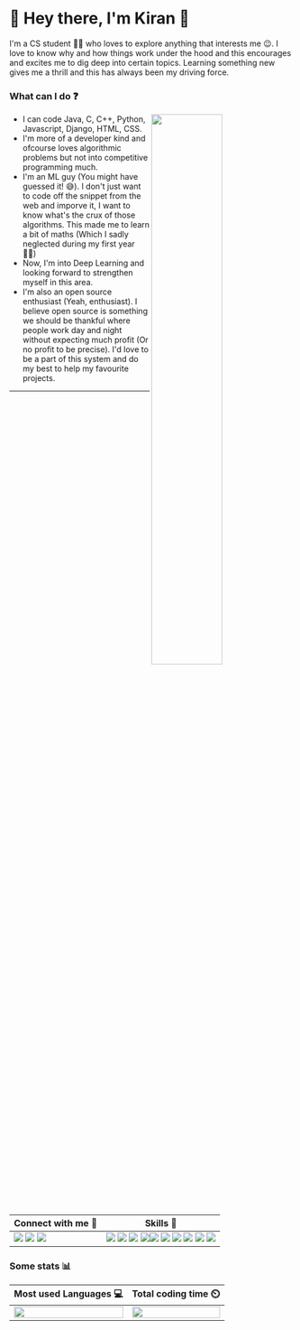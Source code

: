 # 🌴 Hey there, I'm Kiran 🤝
I'm a CS student 👨‍💻 who loves to explore anything that interests me :wink:. I love to know why and how things work under the hood and this encourages and excites me to dig deep into certain topics. Learning something new gives me a thrill and this has always been my driving force. 

### What can I do ❓
[<img align="right" width="50%" src="https://github-readme-stats.vercel.app/api?username=Chandu-4444&theme=radical&show_icons=true">](https://github.com/Chandu-4444)
- I can code Java, C, C++, Python, Javascript, Django, HTML, CSS.
- I'm more of a developer kind and ofcourse loves algorithmic problems but not into competitive programming much.
- I'm an ML guy (You might have guessed it! :sweat_smile:). I don't just want to code off the snippet from the web and imporve it, I want to know what's the crux of those algorithms. This made me to learn a bit of maths (Which I sadly neglected during my first year :man_facepalming:)
- Now, I'm into Deep Learning and looking forward to strengthen myself in this area.
- I'm also an open source enthusiast (Yeah, enthusiast). I believe open source is something we should be thankful where people work day and night without expecting much profit (Or no profit to be precise). I'd love to be a part of this system and do my best to help my favourite projects.

<hr>

| Connect with me 🔗  | Skills 🎩 |
| ------------- | ------------- |
| [<img src="https://img.shields.io/badge/LinkedIn-0077B5?style=for-the-badge&logo=linkedin&logoColor=white">](https://www.linkedin.com/in/chandra-kiran-guntur-1704511b4/) [<img src="https://img.shields.io/badge/GitHub-100000?style=for-the-badge&logo=github&logoColor=white">](https://github.com/Chandu-4444) [<img src="https://img.shields.io/badge/Twitter-1DA1F2?style=for-the-badge&logo=twitter&logoColor=white">](https://twitter.com/CHANDRAKIRANG5)  | <img src="https://img.shields.io/badge/Java-ED8B00?style=for-the-badge&logo=java&logoColor=white"> <img src="https://img.shields.io/badge/C-00599C?style=for-the-badge&logo=c&logoColor=white"> <img src="https://img.shields.io/badge/C%2B%2B-00599C?style=for-the-badge&logo=c%2B%2B&logoColor=white"> <img src="https://img.shields.io/badge/Python-FFD43B?style=for-the-badge&logo=python&logoColor=darkgreen"><img src="https://img.shields.io/badge/JavaScript-323330?style=for-the-badge&logo=javascript&logoColor=F7DF1E"> <img src="https://img.shields.io/badge/TensorFlow-FF6F00?style=for-the-badge&logo=TensorFlow&logoColor=white"> <img src="https://img.shields.io/badge/scikit_learn-F7931E?style=for-the-badge&logo=scikit-learn&logoColor=white"> <img src="https://img.shields.io/badge/Keras-D00000?style=for-the-badge&logo=Keras&logoColor=white"> <img src="https://img.shields.io/badge/Git-F05032?style=for-the-badge&logo=git&logoColor=white"> <img src="https://img.shields.io/badge/Django-092E20?style=for-the-badge&logo=django&logoColor=green">


### Some stats 📊
| Most used Languages 💻 | Total coding time ⏲️ |
| ------------- | ------------- |
| [<img align="center" width="100%" src="https://github-readme-stats.vercel.app/api/top-langs/?username=Chandu-4444&layout=compact">](https://github.com/Chandu-4444)| [<img align="center" width="100%" src="https://github-readme-stats.vercel.app/api/wakatime?username=Chandu_4444">](https://github.com/Chandu-4444)


